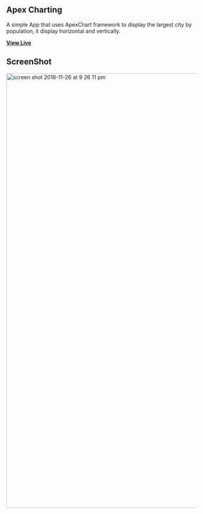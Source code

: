 ## Apex Charting

A simple App that uses ApexChart framework to display  the largest city by population, it display horizontal and vertically.


**[View Live](https://mateencode.github.io/ApexCharts-ReactJS/)**


## ScreenShot

<img width="1149" alt="screen shot 2018-11-26 at 9 26 11 pm" src="https://user-images.githubusercontent.com/28902787/49060331-04b94400-f1c2-11e8-923a-29d66cbabc7a.png">

